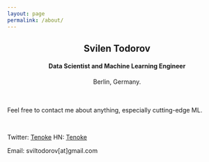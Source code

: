 ```yaml
---
layout: page
permalink: /about/
---
```

## <center>Svilen Todorov</center>
#### <center>Data Scientist and Machine Learning Engineer</center>


<center>Berlin, Germany.</center>

<br>
<br>


Feel free to contact me about anything, especially cutting-edge ML.


<br>

Twitter: [Tenoke](https://x.com/Tenoke_)
HN: [Tenoke](https://news.ycombinator.com/user?id=Tenoke)

Email: sviltodorov[at]gmail.com
